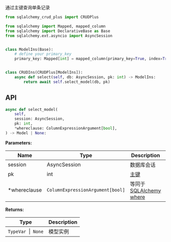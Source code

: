 通过主键查询单条记录

```py title="select_model" hl_lines="15"
from sqlalchemy_crud_plus import CRUDPlus

from sqlalchemy import Mapped, mapped_column
from sqlalchemy import DeclarativeBase as Base
from sqlalchemy.ext.asyncio import AsyncSession


class ModelIns(Base):
    # define your primary_key
    primary_key: Mapped[int] = mapped_column(primary_key=True, index=True, autoincrement=True)


class CRUDIns(CRUDPlus[ModelIns]):
    async def select(self, db: AsyncSession, pk: int) -> ModelIns:
        return await self.select_model(db, pk)
```

## API

```py
async def select_model(
    self,
    session: AsyncSession,
    pk: int,
    *whereclause: ColumnExpressionArgument[bool],
) -> Model | None:
```

**Parameters:**

| Name         | Type                             | Description                                                                                          | Default |
|--------------|----------------------------------|------------------------------------------------------------------------------------------------------|---------|
| session      | AsyncSession                     | 数据库会话                                                                                                | 必填      |
| pk           | int                              | [主键](../advanced/primary_key.md)                                                                     | 必填      |
| *whereclause | `ColumnExpressionArgument[bool]` | 等同于 [SQLAlchemy where](https://docs.sqlalchemy.org/en/20/tutorial/data_select.html#the-where-clause) |         |

**Returns:**

| Type                | Description |
|---------------------|-------------|
| `TypeVar `\|` None` | 模型实例        |
